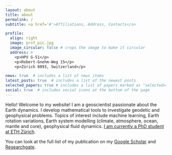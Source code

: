 ```yaml
---
layout: about
title: about
permalink: /
subtitle: <a href='#'>Affiliations, Address, Contacts</a>

profile:
  align: right
  image: prof_pic.jpg
  image_circular: false # crops the image to make it circular
  address: >
    <p>HPV G-51</p>
    <p>Robert-Gnehm-Weg 15</p>
    <p>Zürich 8093, Switzerland</p>

news: true  # includes a list of news items
latest_posts: true  # includes a list of the newest posts
selected_papers: true # includes a list of papers marked as "selected={true}"
social: true  # includes social icons at the bottom of the page
---
```


Hello! Welcome to my website! I am a geoscientist passionate about the Earth dynamics. I develop mathematical tools to investigate geodetic and geophysical problems. Topics of interest include machine learning, Earth rotation variations, Earth system modelling (climate, atmosphere, ocean, mantle and core), geophysical fluid dynamics. [I am currently a PhD student at ETH Zürich](https://space.igp.ethz.ch/people/person-detail.Mjc5NDM0.TGlzdC8zNzY0LC0xNTYwNTYzOTU1.html).

You can look at the full list of my publication on my [Google Scholar](https://scholar.google.com/citations?user=qCI0O08AAAAJ&hl=en) and [Researchgate](https://www.researchgate.net/profile/Mostafa-Kiani-Shahvandi).
